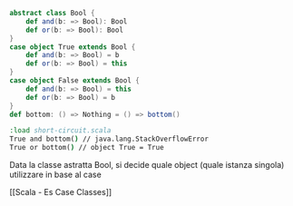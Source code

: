 ```scala
abstract class Bool { 
	def and(b: => Bool): Bool 
	def or(b: => Bool): Bool 
} 
case object True extends Bool {
	def and(b: => Bool) = b 
	def or(b: => Bool) = this 
} 
case object False extends Bool { 
	def and(b: => Bool) = this 
	def or(b: => Bool) = b 
} 
def bottom: () => Nothing = () => bottom()
```

```cmd
:load short-circuit.scala
True and bottom() // java.lang.StackOverflowError
True or bottom() // object True = True
```

Data la classe astratta Bool, si decide quale object (quale istanza singola) utilizzare in base al case 

[[Scala - Es Case Classes]]